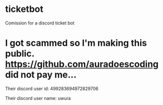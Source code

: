 # ticketbot
Comission for a discord ticket bot

# I got scammed so I'm making this public. https://github.com/auradoescoding did not pay me...
Their discord user id: 499283694972829706

Their discord user name: uwura
